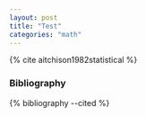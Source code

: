 ```yaml
---
layout: post
title: "Test"
categories: "math"
---
```


{% cite aitchison1982statistical %}

### Bibliography

{% bibliography --cited %}